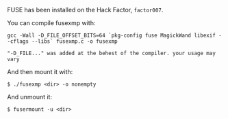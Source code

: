 FUSE has been installed on the Hack Factor, `factor007`.

You can compile fusexmp with:

    gcc -Wall -D_FILE_OFFSET_BITS=64 `pkg-config fuse MagickWand libexif --cflags --libs` fusexmp.c -o fusexmp

	"-D_FILE..." was added at the behest of the compiler. your usage may vary
	
And then mount it with:

    $ ./fusexmp <dir> -o nonempty

And unmount it:

    $ fusermount -u <dir>
